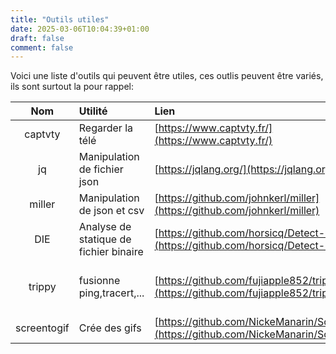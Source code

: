 ```yaml
---
title: "Outils utiles"
date: 2025-03-06T10:04:39+01:00
draft: false
comment: false
---
```


Voici une liste d'outils qui peuvent être utiles, ces outlis peuvent être variés, ils sont surtout la pour rappel:

|Nom|Utilité|Lien|Commentaire|
|:-:|:------|:---|:----------|
|captvty|Regarder la télé|[https://www.captvty.fr/](https://www.captvty.fr/)||
|jq|Manipulation de fichier json|[https://jqlang.org/](https://jqlang.org/)|glhf pour les requêtes|
|miller|Manipulation de json et csv|[https://github.com/johnkerl/miller](https://github.com/johnkerl/miller)||
|DIE|Analyse de statique de fichier binaire|[https://github.com/horsicq/Detect-It-Easy](https://github.com/horsicq/Detect-It-Easy)||
|trippy|fusionne ping,tracert,...|[https://github.com/fujiapple852/trippy](https://github.com/fujiapple852/trippy)|Besoin des droits admin sous windows|
|screentogif|Crée des gifs|[https://github.com/NickeManarin/ScreenToGif](https://github.com/NickeManarin/ScreenToGif)|Windows seulement|
